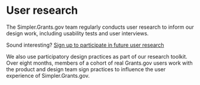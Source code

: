 # User research

The Simpler.Grants.gov team regularly conducts user research to inform our design work, including usability tests and user interviews.

Sound interesting? [Sign up to participate in future user research](https://ethn.io/91822)

We also use participatory design practices as part of our research toolkit. Over eight months, members of a cohort of real Grants.gov users work with the product and design team sign practices to influence the user experience of Simpler.Grants.gov.
